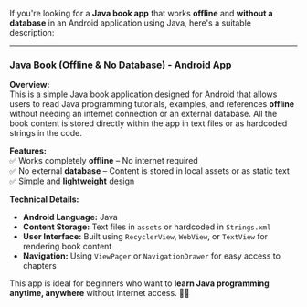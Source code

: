 If you're looking for a **Java book app** that works **offline** and **without a database** in an Android application using Java, here's a suitable description:  

---

### **Java Book (Offline & No Database) - Android App**  

**Overview:**  
This is a simple Java book application designed for Android that allows users to read Java programming tutorials, examples, and references **offline** without needing an internet connection or an external database. All the book content is stored directly within the app in text files or as hardcoded strings in the code.  

**Features:**  
✅ Works completely **offline** – No internet required  
✅ No external **database** – Content is stored in local assets or as static text  
✅ Simple and **lightweight** design  

**Technical Details:**  
- **Android Language:** Java  
- **Content Storage:** Text files in `assets` or hardcoded in `Strings.xml`  
- **User Interface:** Built using `RecyclerView`, `WebView`, or `TextView` for rendering book content  
- **Navigation:** Using `ViewPager` or `NavigationDrawer` for easy access to chapters  

This app is ideal for beginners who want to **learn Java programming anytime, anywhere** without internet access. 🚀📖  

